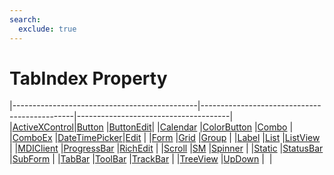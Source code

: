 ```yaml
---
search:
  exclude: true
---
```


<h1 class="heading"><span class="name">TabIndex Property</span></h1>

|----------------------------------------------|----------------------------------------------|--------------------------------------|
|[ActiveXControl](../objects/activexcontrol.md)|[Button](../objects/button.md)                |[ButtonEdit](../objects/buttonedit.md)|
|[Calendar](../objects/calendar.md)            |[ColorButton](../objects/colorbutton.md)      |[Combo](../objects/combo.md)          |
|[ComboEx](../objects/comboex.md)              |[DateTimePicker](../objects/datetimepicker.md)|[Edit](../objects/edit.md)            |
|[Form](../objects/form.md)                    |[Grid](../objects/grid.md)                    |[Group](../objects/group.md)          |
|[Label](../objects/label.md)                  |[List](../objects/list.md)                    |[ListView](../objects/listview.md)    |
|[MDIClient](../objects/mdiclient.md)          |[ProgressBar](../objects/progressbar.md)      |[RichEdit](../objects/richedit.md)    |
|[Scroll](../objects/scroll.md)                |[SM](../objects/sm.md)                        |[Spinner](../objects/spinner.md)      |
|[Static](../objects/static.md)                |[StatusBar](../objects/statusbar.md)          |[SubForm](../objects/subform.md)      |
|[TabBar](../objects/tabbar.md)                |[ToolBar](../objects/toolbar.md)              |[TrackBar](../objects/trackbar.md)    |
|[TreeView](../objects/treeview.md)            |[UpDown](../objects/updown.md)                |&nbsp;                                |
